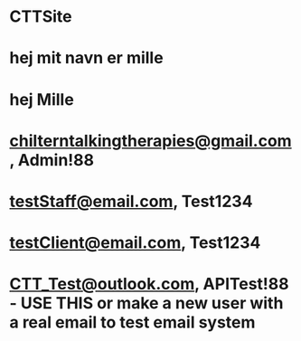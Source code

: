 # CTTSite
# hej mit navn er mille
# hej Mille

# chilterntalkingtherapies@gmail.com , Admin!88
# testStaff@email.com, Test1234
# testClient@email.com, Test1234
# CTT_Test@outlook.com, APITest!88  - USE THIS or make a new user with a real email to test email system 
